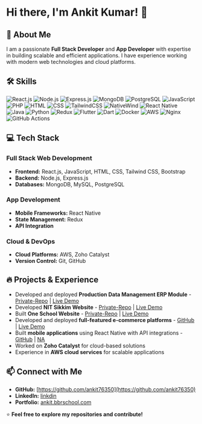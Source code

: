 # Hi there, I'm Ankit Kumar! 👋

## 🚀 About Me
I am a passionate **Full Stack Developer** and **App Developer** with expertise in building scalable and efficient applications. I have experience working with modern web technologies and cloud platforms.

## 🛠 Skills
![React.js](https://img.shields.io/badge/Frontend-React.js-blue?style=for-the-badge&logo=react)
![Node.js](https://img.shields.io/badge/Backend-Node.js-green?style=for-the-badge&logo=node.js)
![Express.js](https://img.shields.io/badge/Backend-Express.js-lightgrey?style=for-the-badge&logo=express)
![MongoDB](https://img.shields.io/badge/Database-MongoDB-brightgreen?style=for-the-badge&logo=mongodb)
![PostgreSQL](https://img.shields.io/badge/Database-PostgreSQL-blue?style=for-the-badge&logo=postgresql)
![JavaScript](https://img.shields.io/badge/Language-JavaScript-yellow?style=for-the-badge&logo=javascript)
![PHP](https://img.shields.io/badge/Language-PHP-purple?style=for-the-badge&logo=php)
![HTML](https://img.shields.io/badge/Markup-HTML-orange?style=for-the-badge&logo=html5)
![CSS](https://img.shields.io/badge/Style-CSS-blue?style=for-the-badge&logo=css3)
![TailwindCSS](https://img.shields.io/badge/Style-TailwindCSS-cyan?style=for-the-badge&logo=tailwindcss)
![NativeWind](https://img.shields.io/badge/Style-NativeWind-blueviolet?style=for-the-badge)
![React Native](https://img.shields.io/badge/Mobile-React%20Native-purple?style=for-the-badge&logo=react)
![Java](https://img.shields.io/badge/Language-Java-red?style=for-the-badge&logo=java)
![Python](https://img.shields.io/badge/Language-Python-blue?style=for-the-badge&logo=python)
![Redux](https://img.shields.io/badge/State%20Management-Redux-purple?style=for-the-badge&logo=redux)
![Flutter](https://img.shields.io/badge/Framework-Flutter-blue?style=for-the-badge&logo=flutter)
![Dart](https://img.shields.io/badge/Language-Dart-blue?style=for-the-badge&logo=dart)
![Docker](https://img.shields.io/badge/Docker-2496ED?style=for-the-badge&logo=docker&logoColor=white)
![AWS](https://img.shields.io/badge/AWS-FF9900?style=for-the-badge&logo=amazon-aws&logoColor=white)
![Nginx](https://img.shields.io/badge/Nginx-009639?style=for-the-badge&logo=nginx&logoColor=white)
![GitHub Actions](https://img.shields.io/badge/GitHub%20Actions-2088FF?style=for-the-badge&logo=github-actions&logoColor=white)




## 💻 Tech Stack

### **Full Stack Web Development**
- **Frontend:** React.js, JavaScript, HTML, CSS, Tailwind CSS, Bootstrap
- **Backend:** Node.js, Express.js
- **Databases:** MongoDB, MySQL, PostgreSQL

### **App Development**
- **Mobile Frameworks:** React Native
- **State Management:** Redux
- **API Integration**

### **Cloud & DevOps**
- **Cloud Platforms:** AWS, Zoho Catalyst
- **Version Control:** Git, GitHub


## 🔥 Projects & Experience
- Developed and deployed **Production Data Management ERP Module** - [Private-Repo](https://github.com/ankit76350) | [Live Demo](https://dharaksha-dbs.online/)
- Developed **NIT Sikkim Website** - [Private-Repo](https://github.com/ankit76350) | [Live Demo](https://nitsikkim.ac.in/)
- Built **One School Website** - [Private-Repo](https://github.com/ankit76350) | [Live Demo](https://bbrschool.com/)
- Developed and deployed **full-featured e-commerce platforms** - [GitHub]() | [Live Demo]()
- Built **mobile applications** using React Native with API integrations - [GitHub](https://github.com/ankit76350/social-app) | [NA]()
- Worked on **Zoho Catalyst** for cloud-based solutions
- Experience in **AWS cloud services** for scalable applications

## 📫 Connect with Me
- **GitHub:** [https://github.com/ankit76350](https://github.com/ankit76350)
- **LinkedIn:** [linkdin](https://www.linkedin.com/in/ankit-kumar-71bba026b?utm_source=share&utm_campaign=share_via&utm_content=profile&utm_medium=android_app)
- **Portfolio:** [ankit.bbrschool.com](https://ankit.bbrschool.com/)

⭐ **Feel free to explore my repositories and contribute!**
